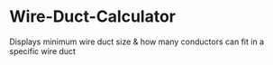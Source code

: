 # Wire-Duct-Calculator
 Displays minimum wire duct size & how many conductors can fit in a specific wire duct
